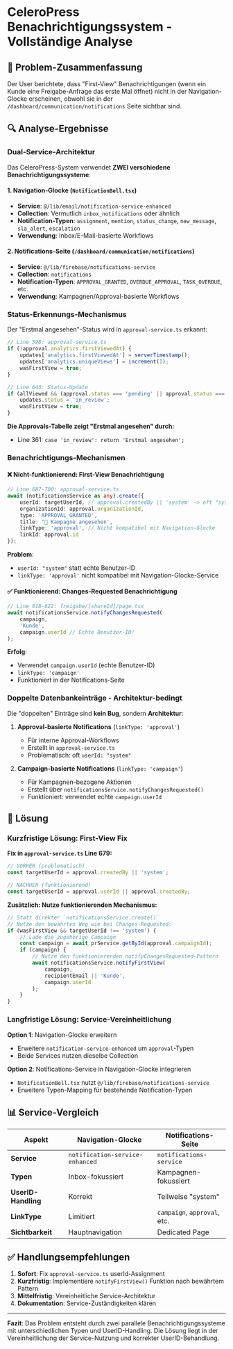 # CeleroPress Benachrichtigungssystem - Vollständige Analyse

## 🎯 Problem-Zusammenfassung

Der User berichtete, dass "First-View" Benachrichtigungen (wenn ein Kunde eine Freigabe-Anfrage das erste Mal öffnet) nicht in der Navigation-Glocke erscheinen, obwohl sie in der `/dashboard/communication/notifications` Seite sichtbar sind.

## 🔍 Analyse-Ergebnisse

### Dual-Service-Architektur

Das CeleroPress-System verwendet **ZWEI verschiedene Benachrichtigungssysteme**:

#### 1. **Navigation-Glocke** (`NotificationBell.tsx`)
- **Service**: `@/lib/email/notification-service-enhanced`
- **Collection**: Vermutlich `inbox_notifications` oder ähnlich
- **Notification-Typen**: `assignment`, `mention`, `status_change`, `new_message`, `sla_alert`, `escalation`
- **Verwendung**: Inbox/E-Mail-basierte Workflows

#### 2. **Notifications-Seite** (`/dashboard/communication/notifications`)
- **Service**: `@/lib/firebase/notifications-service`
- **Collection**: `notifications`
- **Notification-Typen**: `APPROVAL_GRANTED`, `OVERDUE_APPROVAL`, `TASK_OVERDUE`, etc.
- **Verwendung**: Kampagnen/Approval-basierte Workflows

### Status-Erkennungs-Mechanismus

Der "Erstmal angesehen"-Status wird in `approval-service.ts` erkannt:

```typescript
// Line 598: approval-service.ts
if (!approval.analytics.firstViewedAt) {
    updates['analytics.firstViewedAt'] = serverTimestamp();
    updates['analytics.uniqueViews'] = increment(1);
    wasFirstView = true;
}

// Line 643: Status-Update
if (allViewed && (approval.status === 'pending' || approval.status === 'changes_requested')) {
    updates.status = 'in_review';
    wasFirstView = true;
}
```

**Die Approvals-Tabelle zeigt "Erstmal angesehen" durch:**
- Line 361: `case 'in_review': return 'Erstmal angesehen';`

### Benachrichtigungs-Mechanismen

#### ❌ **Nicht-funktionierend**: First-View Benachrichtigung
```typescript
// Line 687-700: approval-service.ts
await (notificationsService as any).create({
    userId: targetUserId, // approval.createdBy || 'system' -> oft "system"!
    organizationId: approval.organizationId,
    type: 'APPROVAL_GRANTED',
    title: '👀 Kampagne angesehen',
    linkType: 'approval', // Nicht kompatibel mit Navigation-Glocke
    linkId: approval.id
});
```

**Problem**: 
- `userId: "system"` statt echte Benutzer-ID
- `linkType: 'approval'` nicht kompatibel mit Navigation-Glocke-Service

#### ✅ **Funktionierend**: Changes-Requested Benachrichtigung  
```typescript
// Line 618-622: freigabe/[shareId]/page.tsx
await notificationsService.notifyChangesRequested(
    campaign,
    'Kunde',
    campaign.userId // Echte Benutzer-ID!
);
```

**Erfolg**:
- Verwendet `campaign.userId` (echte Benutzer-ID)
- `linkType: 'campaign'` 
- Funktioniert in der Notifications-Seite

### Doppelte Datenbankeinträge - Architektur-bedingt

Die "doppelten" Einträge sind **kein Bug**, sondern **Architektur**:

1. **Approval-basierte Notifications** (`linkType: 'approval'`)
   - Für interne Approval-Workflows
   - Erstellt in `approval-service.ts`
   - Problematisch: oft `userId: "system"`

2. **Campaign-basierte Notifications** (`linkType: 'campaign'`)
   - Für Kampagnen-bezogene Aktionen  
   - Erstellt über `notificationsService.notifyChangesRequested()`
   - Funktioniert: verwendet echte `campaign.userId`

## 🔧 Lösung

### Kurzfristige Lösung: First-View Fix

**Fix in `approval-service.ts` Line 679:**

```typescript
// VORHER (problematisch)
const targetUserId = approval.createdBy || 'system';

// NACHHER (funktionierend) 
const targetUserId = approval.userId || approval.createdBy;
```

**Zusätzlich: Nutze funktionierenden Mechanismus:**

```typescript
// Statt direkter `notificationsService.create()` 
// Nutze den bewährten Weg wie bei Changes-Requested:
if (wasFirstView && targetUserId !== 'system') {
    // Lade die zugehörige Campaign
    const campaign = await prService.getById(approval.campaignId);
    if (campaign) {
        // Nutze den funktionierenden notifyChangesRequested-Pattern
        await notificationsService.notifyFirstView(
            campaign,
            recipientEmail || 'Kunde',
            campaign.userId
        );
    }
}
```

### Langfristige Lösung: Service-Vereinheitlichung

**Option 1**: Navigation-Glocke erweitern
- Erweitere `notification-service-enhanced` um `approval`-Typen
- Beide Services nutzen dieselbe Collection

**Option 2**: Notifications-Service in Navigation-Glocke integrieren  
- `NotificationBell.tsx` nutzt `@/lib/firebase/notifications-service`
- Erweitere Typen-Mapping für bestehende Notification-Typen

## 📊 Service-Vergleich

| Aspekt | Navigation-Glocke | Notifications-Seite |
|--------|-------------------|---------------------|
| **Service** | `notification-service-enhanced` | `notifications-service` |
| **Typen** | Inbox-fokussiert | Kampagnen-fokussiert |
| **UserID-Handling** | Korrekt | Teilweise "system" |
| **LinkType** | Limitiert | `campaign`, `approval`, etc. |
| **Sichtbarkeit** | Hauptnavigation | Dedicated Page |

## ✅ Handlungsempfehlungen

1. **Sofort**: Fix `approval-service.ts` userId-Assignment
2. **Kurzfristig**: Implementiere `notifyFirstView()` Funktion nach bewährtem Pattern
3. **Mittelfristig**: Vereinheitliche Service-Architektur
4. **Dokumentation**: Service-Zuständigkeiten klären

---

**Fazit**: Das Problem entsteht durch zwei parallele Benachrichtigungssysteme mit unterschiedlichen Typen und UserID-Handling. Die Lösung liegt in der Vereinheitlichung der Service-Nutzung und korrekter UserID-Behandlung.